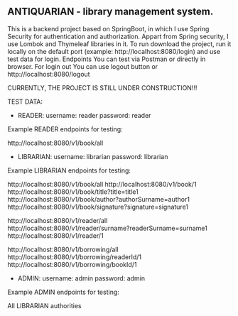 ## ANTIQUARIAN - library management system. 

This is a backend project based on SpringBoot, in which I use Spring Security for authentication and authorization.  Appart from Spring security, I use Lombok and Thymeleaf libraries in it. To run download the project, run it locally on the default port (example: http://localhost:8080/login) and use test data for login. Endpoints You can test via Postman or directly in browser. For login out You can use logout button or http://localhost:8080/logout


CURRENTLY, THE PROJECT IS STILL UNDER CONSTRUCTION!!!

TEST DATA:

* READER:
username: reader
password: reader

Example READER endpoints for testing:

http://localhost:8080/v1/book/all


* LIBRARIAN:
username: librarian
password: librarian

Example LIBRARIAN endpoints for testing:

http://localhost:8080/v1/book/all
http://localhost:8080/v1/book/1
http://localhost:8080/v1/book/title?title=title1
http://localhost:8080/v1/book/author?authorSurname=author1
http://localhost:8080/v1/book/signature?signature=signature1

http://localhost:8080/v1/reader/all
http://localhost:8080/v1/reader/surname?readerSurname=surname1
http://localhost:8080/v1/reader/1

http://localhost:8080/v1/borrowing/all
http://localhost:8080/v1/borrowing/readerId/1
http://localhost:8080/v1/borrowing/bookId/1

* ADMIN:
username: admin
password: admin

Example ADMIN endpoints for testing:

All LIBRARIAN authorities
